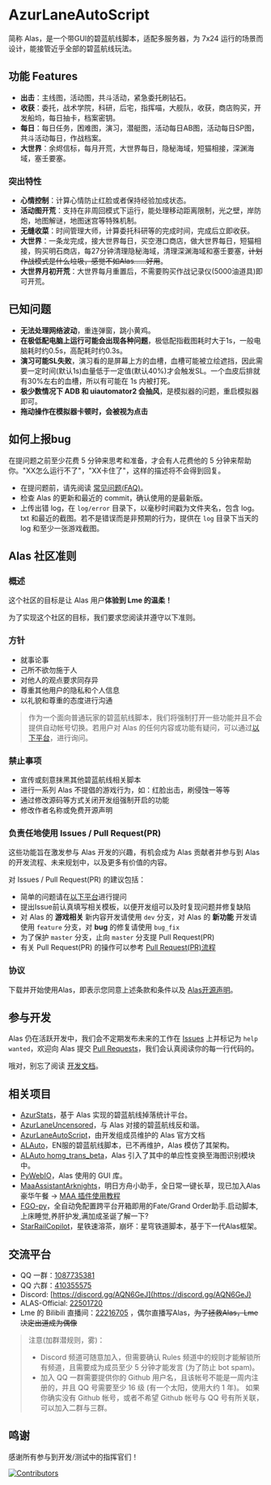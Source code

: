 # AzurLaneAutoScript

简称 Alas，是一个带GUI的碧蓝航线脚本，适配多服务器，为 7x24 运行的场景而设计，能接管近乎全部的碧蓝航线玩法。

## 功能 Features

- **出击**：主线图，活动图，共斗活动，紧急委托刷钻石。
- **收获**：委托，战术学院，科研，后宅，指挥喵，大舰队，收获，商店购买，开发船坞，每日抽卡，档案密钥。
- **每日**：每日任务，困难图，演习，潜艇图，活动每日AB图，活动每日SP图，共斗活动每日，作战档案。
- **大世界**：余烬信标，每月开荒，大世界每日，隐秘海域，短猫相接，深渊海域，塞壬要塞。

### 突出特性

- **心情控制**：计算心情防止红脸或者保持经验加成状态。
- **活动图开荒**：支持在非周回模式下运行，能处理移动距离限制，光之壁，岸防炮，地图解谜，地图迷宫等特殊机制。
- **无缝收菜**：时间管理大师，计算委托科研等的完成时间，完成后立即收获。
- **大世界**：一条龙完成，接大世界每日，买空港口商店，做大世界每日，短猫相接，购买明石商店，每27分钟清理隐秘海域，清理深渊海域和塞壬要塞，~~计划作战模式是什么垃圾，感觉不如Alas......好用~~。
- **大世界月初开荒**：大世界每月重置后，不需要购买作战记录仪(5000油道具)即可开荒。

## 已知问题

- **无法处理网络波动**，重连弹窗，跳小黄鸡。
- **在极低配电脑上运行可能会出现各种问题**，极低配指截图耗时大于1s，一般电脑耗时约0.5s，高配耗时约0.3s。
- **演习可能SL失败**，演习看的是屏幕上方的血槽，血槽可能被立绘遮挡，因此需要一定时间(默认1s)血量低于一定值(默认40%)才会触发SL。一个血皮后排就有30%左右的血槽，所以有可能在 1s 内被打死。
- **极少数情况下 ADB 和 uiautomator2 会抽风**，是模拟器的问题，重启模拟器即可。
- **拖动操作在模拟器卡顿时，会被视为点击**


## 如何上报bug

在提问题之前至少花费 5 分钟来思考和准备，才会有人花费他的 5 分钟来帮助你。"XX怎么运行不了"，"XX卡住了"，这样的描述将不会得到回复。

- 在提问题前，请先阅读 [常见问题(FAQ)](./quick-start/FAQ)。
- 检查 Alas 的更新和最近的 commit，确认使用的是最新版。
- 上传出错 log，在 `log/error` 目录下，以毫秒时间戳为文件夹名，包含 log。txt 和最近的截图。若不是错误而是非预期的行为，提供在 `log` 目录下当天的 log 和至少一张游戏截图。


## Alas 社区准则

### **概述**
这个社区的目标是让 Alas 用户**体验到 Lme 的温柔！**

为了实现这个社区的目标，我们要求您阅读并遵守以下准则。

### **方针**

- 就事论事
- 己所不欲勿施于人
- 对他人的观点要求同存异
- 尊重其他用户的隐私和个人信息
- 以礼貌和尊重的态度进行沟通

> 作为一个面向普通玩家的碧蓝航线脚本，我们将强制打开一些功能并且不会提供自动帐号切换。若用户对 Alas 的任何内容或功能有疑问，可以通过[以下平台](#交流平台)，进行询问。

### **禁止事项**

- 宣传或刻意抹黑其他碧蓝航线相关脚本
- 进行一系列 Alas 不提倡的游戏行为，如：红脸出击，刷侵蚀一等等
- 通过修改源码等方式关闭开发组强制开启的功能
- 修改作者名称或免费开源声明


### **负责任地使用 Issues / Pull Request(PR)** 

这些功能旨在激发参与 Alas 开发的兴趣，有机会成为 Alas 贡献者并参与到 Alas 的开发流程、未来规划中，以及更多有价值的内容。

对 Issues / Pull Request(PR) 的建议包括：

- 简单的问题请在[以下平台](#交流平台)进行提问
- 提出Issue前认真填写相关模板，以便开发组可以及时复现问题并修复缺陷
- 对 Alas 的 **游戏相关** 新内容开发请使用 `dev` 分支，对 Alas 的 **新功能** 开发请使用 `feature` 分支，对 **bug** 的修复请使用 `bug_fix`
- 为了保护 `master` 分支，止向 `master` 分支提 Pull Request(PR)
- 有关 Pull Request(PR) 的操作可以参考 [Pull Request(PR)流程](../develop/PR-steps)


### **协议**
下载并开始使用Alas，即表示您同意上述条款和条件以及 [Alas开源声明](https://github.com/LmeSzinc/AzurLaneAutoScript/blob/master/LICENSE)。

## 参与开发

Alas 仍在活跃开发中，我们会不定期发布未来的工作在 [Issues](https://github.com/LmeSzinc/AzurLaneAutoScript/issues?q=is%3Aopen+is%3Aissue+label%3A%22help+wanted%22) 上并标记为 `help wanted`，欢迎向 Alas 提交 [Pull Requests](https://github.com/LmeSzinc/AzurLaneAutoScript/pulls)，我们会认真阅读你的每一行代码的。

哦对，别忘了阅读 [开发文档](../develop/index.md)。


## 相关项目
- [AzurStats](https://azur-stats.lyoko.io/)，基于 Alas 实现的碧蓝航线掉落统计平台。
- [AzurLaneUncensored](https://github.com/LmeSzinc/AzurLaneUncensored)，与 Alas 对接的碧蓝航线反和谐。
- [AzurLaneAutoScript](https://github.com/SaarChaffee/AzurLaneAutoScriptWiki)，由开发组成员维护的 Alas 官方文档
- [ALAuto](https://github.com/Egoistically/ALAuto)，EN服的碧蓝航线脚本，已不再维护，Alas 模仿了其架构。
- [ALAuto homg_trans_beta](https://github.com/asd111333/ALAuto/tree/homg_trans_beta)，Alas 引入了其中的单应性变换至海图识别模块中。
- [PyWebIO](https://github.com/pywebio/PyWebIO)，Alas 使用的 GUI 库。
- [MaaAssistantArknights](https://github.com/MaaAssistantArknights/MaaAssistantArknights)，明日方舟小助手，全日常一键长草，现已加入Alas豪华午餐 -> [MAA 插件使用教程](../plugins/maa)
- [FGO-py](https://github.com/hgjazhgj/FGO-py)，全自动免配置跨平台开箱即用的Fate/Grand Order助手.启动脚本,上床睡觉,养肝护发,满加成圣诞了解一下? 
- [StarRailCopilot](https://github.com/LmeSzinc/StarRailCopilot)，星铁速溶茶，崩坏：星穹铁道脚本，基于下一代Alas框架。

## 交流平台

- QQ 一群：[1087735381](https://jq.qq.com/?_wv=1027&k=I4NSqX7g)
- QQ 六群：[410355575](http://qm.qq.com/cgi-bin/qm/qr?_wv=1027&k=AzW2qRgtfAYCXJFFbzVjYUNxoUInYZOP&authKey=8tMiii5txWNZlmuRyxblLlN1jIvyPKbqeRBbHOIsiOayqhr5HvoEei3Y7n4p5TFI&noverify=0&group_code=410355575)
- Discord: [https://discord.gg/AQN6GeJ](https://discord.gg/AQN6GeJ)
- ALAS-Official: [22501720](https://space.bilibili.com/22501720)
- Lme 的 Bilibili 直播间：[22216705](https://live.bilibili.com/22216705) ，偶尔直播写Alas，~~为了拯救Alas，Lme决定出道成为偶像~~
> 注意(加群潜规则，雾)：
> - Discord 频道可随意加入，但需要确认 Rules 频道中的规则才能解锁所有频道，且需要成为成员至少 5 分钟才能发言 (为了防止 bot spam)。
> - 加入 QQ 一群需要提供你的 Github 用户名，且该帐号不能是一周内注册的，并且 QQ 号需要至少 16 级 (有一个太阳，使用大约 1 年)。 如果你确实没有 Github 帐号，或者不希望 Github 帐号与 QQ 号有所关联，可以加入二群与三群。

## 鸣谢

感谢所有参与到开发/测试中的指挥官们！

[![Contributors](https://contrib.rocks/image?repo=LmeSzinc/AzurLaneAutoScript)](https://github.com/LmeSzinc/AzurLaneAutoScript/graphs/contributors)